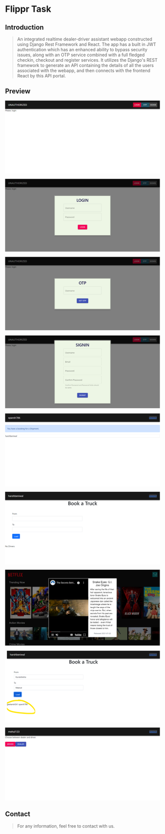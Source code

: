 # Flippr Task

## Introduction

> An integrated realtime dealer-driver assistant webapp constructed using Django Rest Framework and React. The app has a built in JWT authentication which has an enhanced ability to bypass security issues, along with an OTP service combined with a full fledged checkin, checkout and register services.
It utilizes the Django's REST framework to generate an API containing the details of all the users associated with the webapp, and then connects with the frontend React by this API portal.

## Preview

![1](/markdown/1.png)

![2](/markdown/2.png)

![3](/markdown/3.png)

![4](/markdown/4.png)

![5](/markdown/5.png)

![6](/markdown/6.png)

![7](/markdown/7.png)

![8](/markdown/8.png)

![9](/markdown/9.png)

## Contact

> For any information, feel free to contact with us.